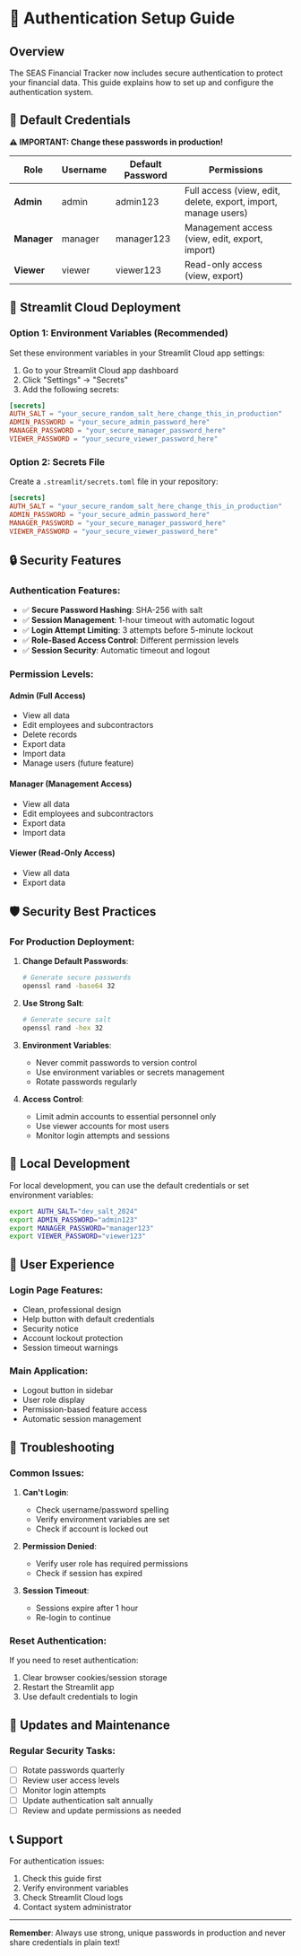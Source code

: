 # 🔐 Authentication Setup Guide

## Overview
The SEAS Financial Tracker now includes secure authentication to protect your financial data. This guide explains how to set up and configure the authentication system.

## 🔑 Default Credentials

**⚠️ IMPORTANT: Change these passwords in production!**

| Role | Username | Default Password | Permissions |
|------|----------|------------------|-------------|
| **Admin** | admin | admin123 | Full access (view, edit, delete, export, import, manage users) |
| **Manager** | manager | manager123 | Management access (view, edit, export, import) |
| **Viewer** | viewer | viewer123 | Read-only access (view, export) |

## 🚀 Streamlit Cloud Deployment

### Option 1: Environment Variables (Recommended)
Set these environment variables in your Streamlit Cloud app settings:

1. Go to your Streamlit Cloud app dashboard
2. Click "Settings" → "Secrets"
3. Add the following secrets:

```toml
[secrets]
AUTH_SALT = "your_secure_random_salt_here_change_this_in_production"
ADMIN_PASSWORD = "your_secure_admin_password_here"
MANAGER_PASSWORD = "your_secure_manager_password_here"
VIEWER_PASSWORD = "your_secure_viewer_password_here"
```

### Option 2: Secrets File
Create a `.streamlit/secrets.toml` file in your repository:

```toml
[secrets]
AUTH_SALT = "your_secure_random_salt_here_change_this_in_production"
ADMIN_PASSWORD = "your_secure_admin_password_here"
MANAGER_PASSWORD = "your_secure_manager_password_here"
VIEWER_PASSWORD = "your_secure_viewer_password_here"
```

## 🔒 Security Features

### Authentication Features:
- ✅ **Secure Password Hashing**: SHA-256 with salt
- ✅ **Session Management**: 1-hour timeout with automatic logout
- ✅ **Login Attempt Limiting**: 3 attempts before 5-minute lockout
- ✅ **Role-Based Access Control**: Different permission levels
- ✅ **Session Security**: Automatic timeout and logout

### Permission Levels:

#### Admin (Full Access)
- View all data
- Edit employees and subcontractors
- Delete records
- Export data
- Import data
- Manage users (future feature)

#### Manager (Management Access)
- View all data
- Edit employees and subcontractors
- Export data
- Import data

#### Viewer (Read-Only Access)
- View all data
- Export data

## 🛡️ Security Best Practices

### For Production Deployment:

1. **Change Default Passwords**:
   ```bash
   # Generate secure passwords
   openssl rand -base64 32
   ```

2. **Use Strong Salt**:
   ```bash
   # Generate secure salt
   openssl rand -hex 32
   ```

3. **Environment Variables**:
   - Never commit passwords to version control
   - Use environment variables or secrets management
   - Rotate passwords regularly

4. **Access Control**:
   - Limit admin accounts to essential personnel only
   - Use viewer accounts for most users
   - Monitor login attempts and sessions

## 🔧 Local Development

For local development, you can use the default credentials or set environment variables:

```bash
export AUTH_SALT="dev_salt_2024"
export ADMIN_PASSWORD="admin123"
export MANAGER_PASSWORD="manager123"
export VIEWER_PASSWORD="viewer123"
```

## 📱 User Experience

### Login Page Features:
- Clean, professional design
- Help button with default credentials
- Security notice
- Account lockout protection
- Session timeout warnings

### Main Application:
- Logout button in sidebar
- User role display
- Permission-based feature access
- Automatic session management

## 🚨 Troubleshooting

### Common Issues:

1. **Can't Login**:
   - Check username/password spelling
   - Verify environment variables are set
   - Check if account is locked out

2. **Permission Denied**:
   - Verify user role has required permissions
   - Check if session has expired

3. **Session Timeout**:
   - Sessions expire after 1 hour
   - Re-login to continue

### Reset Authentication:
If you need to reset authentication:
1. Clear browser cookies/session storage
2. Restart the Streamlit app
3. Use default credentials to login

## 🔄 Updates and Maintenance

### Regular Security Tasks:
- [ ] Rotate passwords quarterly
- [ ] Review user access levels
- [ ] Monitor login attempts
- [ ] Update authentication salt annually
- [ ] Review and update permissions as needed

## 📞 Support

For authentication issues:
1. Check this guide first
2. Verify environment variables
3. Check Streamlit Cloud logs
4. Contact system administrator

---

**Remember**: Always use strong, unique passwords in production and never share credentials in plain text!
